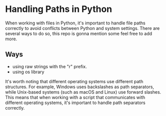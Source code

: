 # Handling Paths in Python

When working with files in Python, it's important to handle file paths correctly to avoid conflicts between Python and system settings. There are several ways to do so, this repo is gonna mention some feel free to add more.

## Ways

* using raw strings with the "r" prefix.
* using os library

It's worth noting that different operating systems use different path structures. For example, Windows uses backslashes as path separators, while Unix-based systems (such as macOS and Linux) use forward slashes. This means that when working with a script that communicates with different operating systems, it's important to handle path separators correctly.
